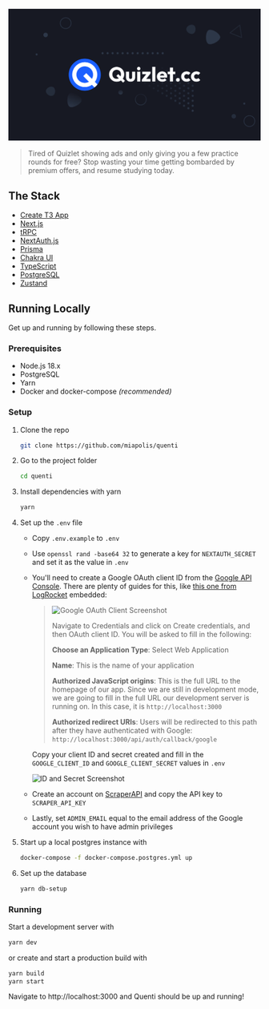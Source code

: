 [![og:image](./public/og-image.png)](https://quenti)

> Tired of Quizlet showing ads and only giving you a few practice rounds for free? Stop wasting your time getting bombarded by premium offers, and resume studying today.

## The Stack

- [Create T3 App](https://create.t3.gg)
- [Next.js](https://nextjs.org)
- [tRPC](https://trpc.io)
- [NextAuth.js](https://next-auth.js.org)
- [Prisma](https://prisma.io)
- [Chakra UI](https://chakra-ui.com)
- [TypeScript](https://www.typescriptlang.org)
- [PostgreSQL](https://www.postgresql.org)
- [Zustand](https://github.com/pmndrs/zustand)

## Running Locally

Get up and running by following these steps.

### Prerequisites

- Node.js 18.x
- PostgreSQL
- Yarn
- Docker and docker-compose _(recommended)_

### Setup

1. Clone the repo

   ```sh
   git clone https://github.com/miapolis/quenti
   ```

2. Go to the project folder

   ```sh
   cd quenti
   ```

3. Install dependencies with yarn

   ```sh
   yarn
   ```

4. Set up the `.env` file

   - Copy `.env.example` to `.env`
   - Use `openssl rand -base64 32` to generate a key for `NEXTAUTH_SECRET` and set it as the value in `.env`
   - You'll need to create a Google OAuth client ID from the [Google API Console](https://console.developers.google.com/). There are plenty of guides for this, like [this one from LogRocket](https://blog.logrocket.com/nextauth-js-for-next-js-client-side-authentication/#create-a-google-oauth-app) embedded:

     > ![Google OAuth Client Screenshot](https://files.readme.io/eca93af-GCPStep2OAuth.png)
     >
     > Navigate to Credentials and click on Create credentials, and then OAuth client ID. You will be asked to fill in the following:
     >
     > **Choose an Application Type**: Select Web Application
     >
     > **Name**: This is the name of your application
     >
     > **Authorized JavaScript origins**: This is the full URL to the homepage of our app. Since we are still in development mode, we are going to fill in the full URL our development server is running on. In this case, it is `http://localhost:3000`
     >
     > **Authorized redirect URIs**: Users will be redirected to this path after they have authenticated with Google: `http://localhost:3000/api/auth/callback/google`

     Copy your client ID and secret created and fill in the `GOOGLE_CLIENT_ID` and `GOOGLE_CLIENT_SECRET` values in `.env`

     ![ID and Secret Screenshot](https://files.readme.io/a136be9-GCPOAuthstep5.png)

   - Create an account on [ScraperAPI](https://www.scraperapi.com) and copy the API key to `SCRAPER_API_KEY`
   - Lastly, set `ADMIN_EMAIL` equal to the email address of the Google account you wish to have admin privileges

5. Start up a local postgres instance with

   ```sh
   docker-compose -f docker-compose.postgres.yml up
   ```

6. Set up the database

   ```sh
   yarn db-setup
   ```

### Running

Start a development server with

```sh
yarn dev
```

or create and start a production build with

```
yarn build
yarn start
```

Navigate to http://localhost:3000 and Quenti should be up and running!
